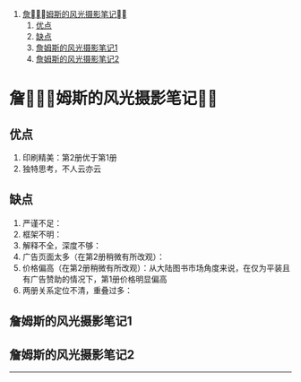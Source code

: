 
<!-- toc orderedList:1 depthFrom:1 depthTo:6 -->

1. [詹姆斯的风光摄影笔记](#詹姆斯的风光摄影笔记)
	1. [优点](#优点)
	1. [缺点](#缺点)
	1. [詹姆斯的风光摄影笔记1](#詹姆斯的风光摄影笔记1)
	1. [詹姆斯的风光摄影笔记2](#詹姆斯的风光摄影笔记2)

<!-- tocstop -->

# 詹姆斯的风光摄影笔记
## 优点
1. 印刷精美：第2册优于第1册
2. 独特思考，不人云亦云

## 缺点
1. 严谨不足：
2. 框架不明：
3. 解释不全，深度不够：
4. 广告页面太多（在第2册稍微有所改观）：
5. 价格偏高（在第2册稍微有所改观）：从大陆图书市场角度来说，在仅为平装且有广告赞助的情况下，第1册价格明显偏高
6. 两册关系定位不清，重叠过多：


## 詹姆斯的风光摄影笔记1


## 詹姆斯的风光摄影笔记2

---
